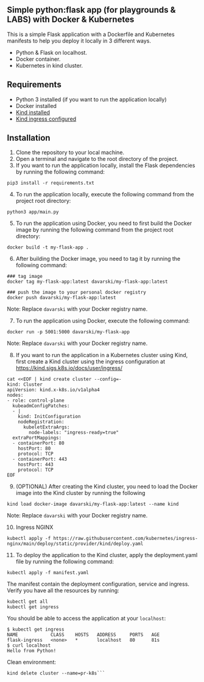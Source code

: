 ## Simple python:flask app (for playgrounds & LABS)  with Docker & Kubernetes

This is a simple Flask application with a Dockerfile and Kubernetes manifests to help you deploy it locally in 3 different ways.
- Python & Flask on localhost.
- Docker container.
- Kubernetes in kind cluster.

## Requirements

- Python 3 installed (if you want to run the application locally)
- Docker installed
- [Kind installed](https://kind.sigs.k8s.io/)
- [Kind ingress configured](https://kind.sigs.k8s.io/docs/user/ingress/)

## Installation

1. Clone the repository to your local machine.
2. Open a terminal and navigate to the root directory of the project.
3. If you want to run the application locally, install the Flask dependencies by running the following command:

```
pip3 install -r requirements.txt
```

4. To run the application locally, execute the following command from the project root directory:

```
python3 app/main.py
```

5. To run the application using Docker, you need to first build the Docker image by running the following command from
   the project root directory:

```
docker build -t my-flask-app .
```

6. After building the Docker image, you need to tag it by running the following command:

```
### tag image 
docker tag my-flask-app:latest davarski/my-flask-app:latest

### push the image to your personal docker registry
docker push davarski/my-flask-app:latest
```   

Note: Replace `davarski` with your Docker registry name.

7. To run the application using Docker, execute the following command:

```
docker run -p 5001:5000 davarski/my-flask-app
```

Note: Replace `davarski` with your Docker registry name.

8. If you want to run the application in a Kubernetes cluster using Kind, first create a Kind cluster using the ingress
   configuration at https://kind.sigs.k8s.io/docs/user/ingress/

```
cat <<EOF | kind create cluster --config=-
kind: Cluster
apiVersion: kind.x-k8s.io/v1alpha4
nodes:
- role: control-plane
  kubeadmConfigPatches:
  - |
    kind: InitConfiguration
    nodeRegistration:
      kubeletExtraArgs:
        node-labels: "ingress-ready=true"
  extraPortMappings:
  - containerPort: 80
    hostPort: 80
    protocol: TCP
  - containerPort: 443
    hostPort: 443
    protocol: TCP
EOF

```

9. (OPTIONAL) After creating the Kind cluster, you need to load the Docker image into the Kind cluster by running the following

```
kind load docker-image davarski/my-flask-app:latest --name kind
```

Note: Replace `davarski` with your Docker registry name.


10. Ingress NGINX
```
kubectl apply -f https://raw.githubusercontent.com/kubernetes/ingress-nginx/main/deploy/static/provider/kind/deploy.yaml
```

11. To deploy the application to the Kind cluster, apply the deployment.yaml file by running the following command:

```
kubectl apply -f manifest.yaml
```

The manifest contain the deployment configuration, service and ingress. Verify you have all the resources by running:

```
kubectl get all
kubectl get ingress

```

You should be able to access the application at your `localhost`:

```
$ kubectl get ingress
NAME            CLASS    HOSTS   ADDRESS     PORTS   AGE
flask-ingress   <none>   *       localhost   80      81s
$ curl localhost
Hello from Python!

```
Clean environment:
```
kind delete cluster --name=pr-k8s```
